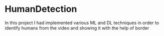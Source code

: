 # HumanDetection
In this project I had implemented various ML and DL techniques in order to identify humans from the video and showing it with the help of border
